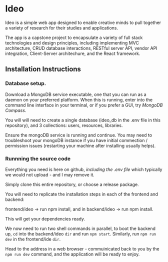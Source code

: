 # Ideo

Ideo is a simple web app designed to enable creative minds to pull together a variety of research for their studies and applications.

The app is a capstone project to encapsulate a variety of full stack technologies and design principles, including implementing MVC architecture, CRUD database interactions, RESTful server API, vendor API integration, Client-Server architechure, and the React framework.


## Installation Instructions

### Database setup.

Download a MongoDB service executable, one that you can run as a daemon on your preferred platform. When this is running, enter into the command line interface in your terminal, or if you prefer a GUI, try _MongoDB Compass_.

You will will need to create a single database (ideo_db in the .env file in this repository), and 3 collections: users, resources, libraries.

Ensure the mongoDB service is running and continue. You may need to troubleshoot your mongoDB instance if you have initial commection / permission issues (restarting your machine after installing usually helps).

### Runnning the source code

Everything you need is here on github, _including the .env file_ which typically we would not upload - and I may remove it.

Simply clone this entire repository, or choose a release package.

You will need to replicate the installation steps in each of the frontend and backend:

frontend/ideo -> run npm install, and in backend/ideo -> run npm install.

This will get your dependencies ready.

We now need to run two shell commands in parallel, to boot the backend up, ```cd``` into the backend/ideo ```dir``` and run ```npm start```. Similarly,  run ```npm run dev``` in the frontend/ide ```dir```.

Head to the address in a web browser - commuinicated back to you by the ```npm run dev``` command, and the application will be ready to enjoy.
